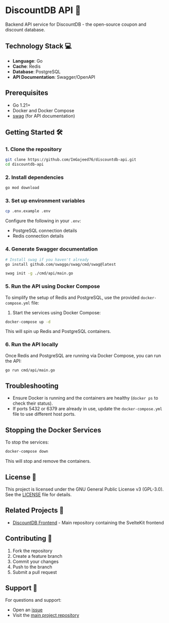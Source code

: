 # DiscountDB API 🚀

Backend API service for DiscountDB - the open-source coupon and discount database.

## Technology Stack 💻

- **Language**: Go
- **Cache**: Redis
- **Database**: PostgreSQL
- **API Documentation**: Swagger/OpenAPI

## Prerequisites

- Go 1.21+
- Docker and Docker Compose
- [swag](https://github.com/swaggo/swag) (for API documentation)

## Getting Started 🛠️

### 1. Clone the repository

```bash
git clone https://github.com/ImGajeed76/discountdb-api.git
cd discountdb-api
```

### 2. Install dependencies

```bash
go mod download
```

### 3. Set up environment variables

```bash
cp .env.example .env
```

Configure the following in your `.env`:

- PostgreSQL connection details
- Redis connection details

### 4. Generate Swagger documentation

```bash
# Install swag if you haven't already
go install github.com/swaggo/swag/cmd/swag@latest
```

```bash
swag init -g ./cmd/api/main.go
```

### 5. Run the API using Docker Compose

To simplify the setup of Redis and PostgreSQL, use the provided `docker-compose.yml` file:

1. Start the services using Docker Compose:

```bash
docker-compose up -d
```

This will spin up Redis and PostgreSQL containers.

### 6. Run the API locally

Once Redis and PostgreSQL are running via Docker Compose, you can run the API:

```bash
go run cmd/api/main.go
```

## Troubleshooting

- Ensure Docker is running and the containers are healthy (`docker ps` to check their status).
- If ports 5432 or 6379 are already in use, update the `docker-compose.yml` file to use different host ports.

## Stopping the Docker Services

To stop the services:

```bash
docker-compose down
```

This will stop and remove the containers.

## License 📜

This project is licensed under the GNU General Public License v3 (GPL-3.0). See the [LICENSE](LICENSE) file for details.

## Related Projects 🔗

- [DiscountDB Frontend](https://github.com/ImGajeed76/discountdb) - Main repository containing the SvelteKit frontend

## Contributing 🤝

1. Fork the repository
2. Create a feature branch
3. Commit your changes
4. Push to the branch
5. Submit a pull request

## Support 💬

For questions and support:

- Open an [issue](https://github.com/ImGajeed76/discountdb-api/issues)
- Visit the [main project repository](https://github.com/ImGajeed76/discountdb)
